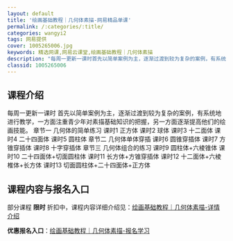 ```yaml
---
layout: default
title: '绘画基础教程｜几何体素描-网易精品单课'
permalink: /:categories/:title/
categories: wangyi2
tags: 网易提供
cover: 1005265006.jpg
keywords: 精选网课,网易云课堂,绘画基础教程｜几何体素描
description: "每周一更新一课时首先以简单案例为主，逐渐过渡到较为复杂的案例，有系统地进行教学，一方面注重青少年对素描基础知识的把握，另一方面逐渐提高他们的绘画技能。章节一几何体的简单练习课时1正方体课时2"
classid: 1005265006
---
```


## 课程介绍

每周一更新一课时
首先以简单案例为主，逐渐过渡到较为复杂的案例，有系统地进行教学，一方面注重青少年对素描基础知识的把握，另一方面逐渐提高他们的绘画技能。
章节一	几何体的简单练习
课时1	正方体
课时2	球体
课时3	十二面体
课时4	二十四面体
课时5	圆柱体
章节二	几何体单体穿插
课时6	圆锥穿插体
课时7	方锥穿插体
课时8	十字穿插体
章节三	几何体组合的练习
课时9	圆柱体+六棱锥体
课时10	二十四面体+切面圆柱体
课时11	长方体+方锥穿插体
课时12	十二面体+六棱椎体+长方体
课时13	切面圆柱体+二十四面体+正方体

## 课程内容与报名入口

部分课程 **限时** 折扣中，课程内容详细介绍见：[绘画基础教程｜几何体素描-详情介绍](https://study.163.com/course/introduction/1005265006.htm?share=1&shareId=1025206652&utm_campaign=share&utm_medium=iphoneShare&utm_source=&utm_u=1025206652)

**优惠报名入口**：[绘画基础教程｜几何体素描-报名学习](https://study.163.com/course/introduction/1005265006.htm?share=1&shareId=1025206652&utm_campaign=share&utm_medium=iphoneShare&utm_source=&utm_u=1025206652)

